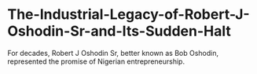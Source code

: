 # The-Industrial-Legacy-of-Robert-J-Oshodin-Sr-and-Its-Sudden-Halt
For decades, Robert J Oshodin Sr, better known as Bob Oshodin, represented the promise of Nigerian entrepreneurship. 
